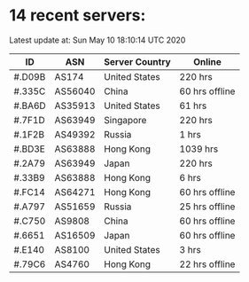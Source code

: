 # 14 recent servers:

Latest update at: Sun May 10 18:10:14 UTC 2020

| ID | ASN | Server Country | Online |
| -- | --- | -------------- | ------ |
| #.D09B | AS174 | United States | 220 hrs |
| #.335C | AS56040 | China | 60 hrs offline |
| #.BA6D | AS35913 | United States | 61 hrs |
| #.7F1D | AS63949 | Singapore | 220 hrs |
| #.1F2B | AS49392 | Russia | 1 hrs |
| #.BD3E | AS63888 | Hong Kong | 1039 hrs |
| #.2A79 | AS63949 | Japan | 220 hrs |
| #.33B9 | AS63888 | Hong Kong | 6 hrs |
| #.FC14 | AS64271 | Hong Kong | 60 hrs offline |
| #.A797 | AS51659 | Russia | 25 hrs offline |
| #.C750 | AS9808 | China | 60 hrs offline |
| #.6651 | AS16509 | Japan | 60 hrs offline |
| #.E140 | AS8100 | United States | 3 hrs |
| #.79C6 | AS4760 | Hong Kong | 22 hrs offline |

